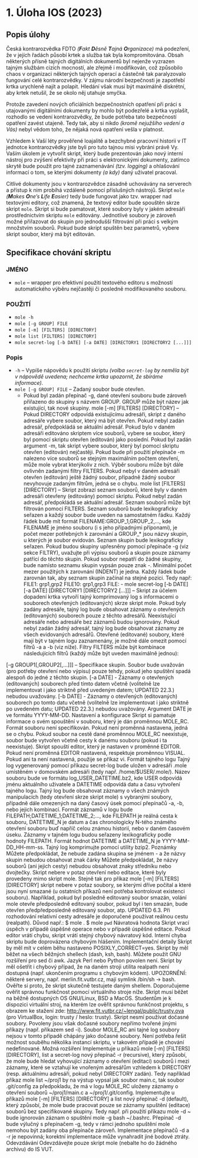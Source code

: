 # 1. Úloha IOS (2023)

## Popis úlohy

Česká kontrarozvědka FDTO *(**F**akt **D**ěsně **T**ajná **O**rganizace)* má podezření, že v jejích řadách působí krtek a služba tak byla kompromitována. Obsah některých přísně tajných digitálních dokumentů byl nejenže vyzrazen tajným službám cizích mocností, ale zřejmě i modifikován, což způsobilo chaos v organizaci některých tajných operací a částečně tak paralyzovalo fungování celé kontrarozvědky. V zájmu národní bezpečnosti je zapotřebí krtka urychleně najít a polapit. Hledání však musí být maximálně diskrétní, aby krtek netušil, že se okolo něj utahuje smyčka.

Protože zavedení nových oficiálních bezpečnostních opatření při práci s utajovanými digitálními dokumenty by mohlo být podezřelé a krtka vyplašit, rozhodlo se vedení kontrarozvědky, že bude potřeba tato bezpečností opatření zavést utajeně. Tedy tak, aby si nikdo *(kromě nejužšího vedení a Vás)* nebyl vědom toho, že nějaká nová opatření vešla v platnost.

Vzhledem k Vaší léty prověřené loajalitě a bezchybné pracovní historii v IT jednotce kontrarozvědky jste byli pro tuto tajnou misi vybráni právě Vy. Vaším úkolem je vytvořit skript, který bude prezentován jako nový interní nástroj pro zvýšení efektivity při práci s elektronickými dokumenty, zatímco skrytě bude použit pro tajné zaznamenávání *(tzv. logging)* a ohlašování informací o tom, se kterými dokumenty *(a kdy)* daný uživatel pracoval.

Citlivé dokumenty jsou v kontrarozvědce zásadně uchovávány na serverech a přístup k nim probíhá vzdáleně pomocí příslušných nástrojů. Skript `mole` *(**M**akes **O**ne’s **L**ife **E**asier)* tedy bude fungovat jako tzv. wrapper nad textovými editory, což znamená, že textový editor bude spouštěn skrze skript `mole`. Skript si bude pamatovat, které soubory byly v jakém adresáři prostřednictvím skriptu `mole` editovány. Jednotlivé soubory je zároveň možné přiřazovat do skupin pro jednodušší filtrování při práci s velkým množstvím souborů. Pokud bude skript spuštěn bez parametrů, vybere skript soubor, který má být editován.

## Specifikace chování skriptu

### JMÉNO

- `mole` – wrapper pro efektivní použití textového editoru s možností automatického výběru nejčastěji či posledně modifikovaného souboru.

### POUŽITÍ

- `mole -h`
- `mole [-g GROUP] FILE`
- `mole [-m] [FILTERS] [DIRECTORY]`
- `mole list [FILTERS] [DIRECTORY]`
- `mole secret-log [-b DATE] [-a DATE] [DIRECTORY1 [DIRECTORY2 [...]]]`

### Popis

- `-h` – Vypíše nápovědu k použití skriptu *(volba `secret-log` by neměla být v nápovědě uvedena; nechceme krtka upozornit, že sbíráme informace)*.
- `mole [-g GROUP] FILE` – Zadaný soubor bude otevřen.
  - Pokud byl zadán přepínač -g, dané otevření souboru bude zároveň přiřazeno do skupiny s názvem GROUP. GROUP může být název jak existující, tak nové skupiny.
mole [-m] [FILTERS] [DIRECTORY] – Pokud DIRECTORY odpovídá existujícímu adresáři, skript z daného adresáře vybere soubor, který má být otevřen.
Pokud nebyl zadán adresář, předpokládá se aktuální adresář.
Pokud bylo v daném adresáři editováno skriptem více souborů, vybere se soubor, který byl pomocí skriptu otevřen (editován) jako poslední.
Pokud byl zadán argument -m, tak skript vybere soubor, který byl pomocí skriptu otevřen (editován) nejčastěji.
Pokud bude při použití přepínače -m nalezeno více souborů se stejným maximálním počtem otevření, může mole vybrat kterýkoliv z nich.
Výběr souboru může být dále ovlivněn zadanými filtry FILTERS.
Pokud nebyl v daném adresáři otevřen (editován) ještě žádný soubor, případně žádný soubor nevyhovuje zadaným filtrům, jedná se o chybu.
mole list [FILTERS] [DIRECTORY] – Skript zobrazí seznam souborů, které byly v daném adresáři otevřeny (editovány) pomocí skriptu.
Pokud nebyl zadán adresář, předpokládá se aktuální adresář.
Seznam souborů může být filtrován pomocí FILTERS.
Seznam souborů bude lexikograficky seřazen a každý soubor bude uveden na samostatném řádku.
Každý řádek bude mít formát FILENAME:<INDENT>GROUP_1,GROUP_2,..., kde FILENAME je jméno souboru (i s jeho případnými příponami), <INDENT> je počet mezer potřebných k zarovnání a GROUP_* jsou názvy skupin, u kterých je soubor evidován.
Seznam skupin bude lexikograficky seřazen.
Pokud budou skupiny upřesněny pomocí přepínače -g (viz sekce FILTRY), uvažujte při výpisu souborů a skupin pouze záznamy patřící do těchto skupin.
Pokud soubor nepatří do žádné skupiny, bude namísto seznamu skupin vypsán pouze znak -.
Minimální počet mezer použitých k zarovnání (INDENT) je jedna. Každý řádek bude zarovnán tak, aby seznam skupin začínal na stejné pozici. Tedy např:
FILE1:  grp1,grp2
FILE10: grp1,grp3
FILE:   -
mole secret-log [-b DATE] [-a DATE] [DIRECTORY1 [DIRECTORY2 [...]]] – Skript za účelem dopadení krtka vytvoří tajný komprimovaný log s informacemi o souborech otevřených (editovaných) skrze skript mole.
Pokud byly zadány adresáře, tajný log bude obsahovat záznamy o otevřených (editovaných) souborech pouze z těchto adresářů. Neexistující adresáře nebo adresáře bez záznamů budou ignorovány.
Pokud nebyl zadán žádný adresář, tajný log bude obsahovat záznamy ze všech evidovaných adresářů.
Otevřené (editované) soubory, které mají být v tajném logu zaznamenány, je možné dále omezit pomocí filtrů -a a -b (viz níže).
Filtry
FILTERS může být kombinace následujících filtrů (každý může být uveden maximálně jednou):

[-g GROUP1[,GROUP2[,...]]] – Specifikace skupin. Soubor bude uvažován (pro potřeby otevření nebo výpisu) pouze tehdy, pokud jeho spuštění spadá alespoň do jedné z těchto skupin.
[-a DATE] - Záznamy o otevřených (editovaných) souborech před tímto datem včetně (volitelně lze implementovat i jako striktně před uvedeným datem; UPDATED 22.3.) nebudou uvažovány.
[-b DATE] - Záznamy o otevřených (editovaných) souborech po tomto datu včetně (volitelně lze implementovat i jako striktně po uvedeném datu; UPDATED 22.3.) nebudou uvažovány.
Argument DATE je ve formátu YYYY-MM-DD.
Nastavení a konfigurace
Skript si pamatuje informace o svém spouštění v souboru, který je dán proměnnou MOLE_RC. Formát souboru není specifikován.
Pokud není proměnná nastavena, jedná se o chybu.
Pokud soubor na cestě dané proměnnou MOLE_RC neexistuje, soubor bude vytvořen včetně cesty k danému souboru (pokud i ta neexistuje).
Skript spouští editor, který je nastaven v proměnné EDITOR. Pokud není proměnná EDITOR nastavená, respektuje proměnnou VISUAL. Pokud ani ta není nastavená, použije se příkaz vi.
Formát tajného logu
Tajný log vygenerovaný pomocí příkazu secret-log bude uložen v adresáři .mole umístěném v domovském adresáři (tedy např. /home/$USER/.mole/). Název souboru bude ve formátu log_USER_DATETIME.bz2, kde USER odpovídá jménu aktuálního uživatele a DATETIME odpovídá datu a času vytvoření tajného logu.
Tajný log bude obsahovat záznamy o všech známých manipulacích (tedy otevření skrze skript mole) s vybranými soubory, případně dále omezených na daný časový úsek pomocí přepínačů -a, -b, nebo jejich kombinací.
Formát záznamů v logu bude FILEPATH;DATETIME_1;DATETIME_2;..., kde
FILEPATH je reálná cesta k souboru,
DATETIME_N je datum a čas chronologicky N-tého známého otevření souboru buď napříč celou známou historií, nebo v daném časovém úseku.
Záznamy v tajném logu budou seřazeny lexikograficky podle hodnoty FILEPATH.
Formát hodnot DATETIME a DATETIME_N je YYYY-MM-DD_HH-mm-ss.
Tajný log komprimujte pomocí utility bzip2.
Poznámky
Můžete předpokládat, že nebude zadána skupina se jménem - a že názvy skupin nebudou obsahovat znak čárky
Můžete předpokládat, že názvy souborů (ani jejich cesty) nebudou obsahovat znaky středníku nebo dvojtečky.
Skript nebere v potaz otevření nebo editace, které byly provedeny mimo skript mole.
Stejně tak pro příkaz mole [-m] [FILTERS] [DIRECTORY] skript nebere v potaz soubory, se kterými dříve počítal a které jsou nyní smazané (u ostatních příkazů není potřeba kontrolovat existenci souboru). Například, pokud byl posledně editovaný soubor smazán, volání mole otevře předposledně editovaný soubor, pokud byl i ten smazán, bude otevřen předpředposledně editovaný soubor, atp. UPDATED 6.3.
Při rozhodování relativní cesty adresáře je doporučené používat reálnou cestu (realpath). Důvod např.:
$ mole .
$ mole `pwd`
Návratová hodnota
Skript vrací úspěch v případě úspěšné operace nebo v případě úspěšné editace. Pokud editor vrátí chybu, skript vrátí stejný chybový návratový kód. Interní chyba skriptu bude doprovázena chybovým hlášením.
Implementační detaily
Skript by měl mít v celém běhu nastaveno POSIXLY_CORRECT=yes.
Skript by měl běžet na všech běžných shellech (dash, ksh, bash). Můžete použít GNU rozšíření pro sed či awk. Jazyk Perl nebo Python povolen není.
Skript by měl ošetřit i chybový případ, že na daném stroji utilita realpath není dostupná (např. ukončením programu s chybovým kódem).
UPOZORNĚNÍ: některé servery, např. merlin.fit.vutbr.cz, mají symlink /bin/sh -> bash. Ověřte si proto, že skript skutečně testujete daným shellem. Doporučujeme ověřit správnou funkčnost pomocí virtuálního stroje níže.
Skript musí běžet na běžně dostupných OS GNU/Linux, BSD a MacOS. Studentům je k dispozici virtuální stroj, na kterém lze ověřit správnou funkčnost projektu, s obrazem ke stažení zde: http://www.fit.vutbr.cz/~lengal/public/trusty.ova (pro VirtualBox, login: trusty / heslo: trusty).
Skript nesmí používat dočasné soubory. Povoleny jsou však dočasné soubory nepřímo tvořené jinými příkazy (např. příkazem sed -i). Soubor MOLE_RC ani tajné log soubory nejsou v tomto případě chápány jako dočasné soubory.
Není potřeba řešit možnost souběhu několika instancí skriptu, v takovém případě je chování nedefinované.
Možná rozšíření
Implementuje u příkazů mole [-m] [FILTERS] [DIRECTORY], list a secret-log nový přepínač -r (recursive), který způsobí, že mole bude hledat vyhovující záznamy o otevření (editaci) souborů i mezi záznamy, které se vztahují ke vnořeným adresářům vzhledem k DIRECTORY (resp. aktuálnímu adresáři, pokud nebyl DIRECTORY zadán).
Tedy například příkaz mole list ~/proj1 by na výstup vypsal jak soubor main.c, tak soubor .git/config za předpokladu, že má v logu MOLE_RC uloženy záznamy o otevření souborů ~/proj1/main.c a ~/proj1/.git/config.
Implementujte u příkazů mole [-m] [FILTERS] [DIRECTORY] a list nový přepínač -d (default), který způsobí, že mole bude pracovat pouze se záznamy spuštění (editace) souborů bez specifikované skupiny.
Tedy např. při použití příkazu mole -d ~ bude ignorován záznam o spuštění mole -g bash ~/.bashrc.
Přepínač -d bude výlučný s přepínačem -g, tedy v rámci jednoho spuštění mole nemohou být zadány oba přepínače zároveň.
Implementace přepínačů -d a -r je nepovinná; korektní implementace může vynahradit jiné bodové ztráty.
Odevzdávání
Odevzdávejte pouze skript mole (nebalte ho do žádného archivu) do IS VUT.
